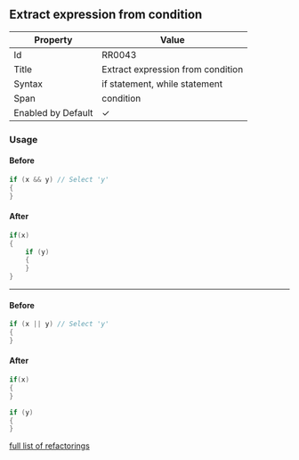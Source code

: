 ## Extract expression from condition

| Property           | Value                             |
| ------------------ | --------------------------------- |
| Id                 | RR0043                            |
| Title              | Extract expression from condition |
| Syntax             | if statement, while statement     |
| Span               | condition                         |
| Enabled by Default | &#x2713;                          |

### Usage

#### Before

```csharp
if (x && y) // Select 'y'
{
}
```

#### After

```csharp
if(x)
{
    if (y)
    {
    }
}
```

- - -

#### Before

```csharp
if (x || y) // Select 'y'
{
}
```

#### After

```csharp
if(x)
{
}

if (y)
{
}
```

[full list of refactorings](Refactorings.md)